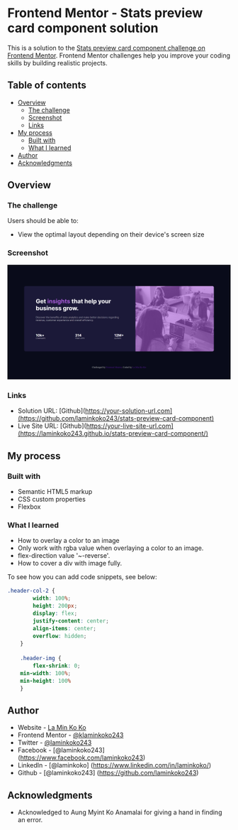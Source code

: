 # Frontend Mentor - Stats preview card component solution

This is a solution to the [Stats preview card component challenge on Frontend Mentor](https://www.frontendmentor.io/challenges/stats-preview-card-component-8JqbgoU62). Frontend Mentor challenges help you improve your coding skills by building realistic projects. 

## Table of contents

- [Overview](#overview)
  - [The challenge](#the-challenge)
  - [Screenshot](#screenshot)
  - [Links](#links)
- [My process](#my-process)
  - [Built with](#built-with)
  - [What I learned](#what-i-learned)
- [Author](#author)
- [Acknowledgments](#acknowledgments)

## Overview

### The challenge

Users should be able to:

- View the optimal layout depending on their device's screen size

### Screenshot

![](./images/screenshot.png)

### Links

- Solution URL: [Github](https://your-solution-url.com](https://github.com/laminkoko243/stats-preview-card-component)
- Live Site URL: [Github](https://your-live-site-url.com](https://laminkoko243.github.io/stats-preview-card-component/)

## My process

### Built with

- Semantic HTML5 markup
- CSS custom properties
- Flexbox

### What I learned

 - How to overlay a color to an image
 - Only work with rgba value when overlaying a color to an image.
 - flex-direction value '~-reverse'.
 - How to cover a div with image fully.

To see how you can add code snippets, see below:

```css
.header-col-2 {
        width: 100%;
        height: 200px;
        display: flex;
        justify-content: center;
        align-items: center;
        overflow: hidden;
    }

    .header-img {
        flex-shrink: 0;
    min-width: 100%;
    min-height: 100%
    }
```

## Author

- Website - [La Min Ko Ko](https://www.laminkoko.com)
- Frontend Mentor - [@klaminkoko243](https://www.frontendmentor.io/profile/laminkoko243)
- Twitter - [@laminkoko243](https://twitter.com/laminkoko243)
- Facebook - [@laminkoko243] (https://www.facebook.com/laminkoko243)
- LinkedIn - [@laminkoko] (https://www.linkedin.com/in/laminkoko/)
- Github - [@laminkoko243] (https://github.com/laminkoko243)

## Acknowledgments

 - Acknowledged to Aung Myint Ko Anamalai for giving a hand in finding an error.
